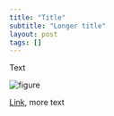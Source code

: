 ```yaml
---
title: "Title"
subtitle: "Longer title"
layout: post
tags: []
---
```


Text

![figure](/blog/figs/template/example.png) 

[Link], more text

[Link]: http://highway.slush.org/info/slush/
